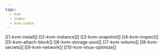 ```yaml
---
tags:
  - kvm
  - index
  - kvm-index
---
```

[[1-kvm-install]]
[[2-kvm-instance]]]
[[3-kvm-snapshot]]
[[4-kvm-inspect]]
[[5-kvm-attach-block]]
[[6-kvm-storage-pool]]
[[7-kvm-volums]]
[[8-kvm-secrets]]
[[9-kvm-network]]
[[10-kvm-linux-optimize]]








